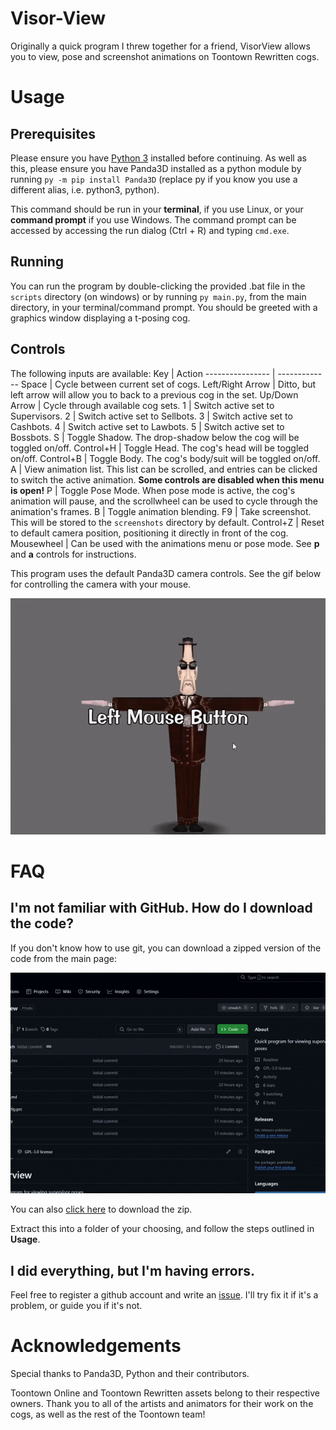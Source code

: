 # Visor-View
Originally a quick program I threw together for a friend, VisorView allows you to view, pose and screenshot animations on Toontown Rewritten cogs.

# Usage
## Prerequisites
Please ensure you have [Python 3](https://www.python.org/downloads/) installed before continuing. As well as this, please ensure you have Panda3D installed as a python module by running `py -m pip install Panda3D` (replace py if you know you use a different alias, i.e. python3, python). 

This command should be run in your **terminal**, if you use Linux, or your **command prompt** if you use Windows. The command prompt can be accessed by accessing the run dialog (Ctrl + R) and typing `cmd.exe`.

## Running
You can run the program by double-clicking the provided .bat file in the `scripts` directory (on windows) or by running `py main.py`, from the main directory, in your terminal/command prompt. You should be greeted with a graphics window displaying a t-posing cog.

## Controls
The following inputs are available:
Key              | Action
---------------- | -------------
Space            | Cycle between current set of cogs.
Left/Right Arrow | Ditto, but left arrow will allow you to back to a previous cog in the set.
Up/Down Arrow    | Cycle through available cog sets.
1                | Switch active set to Supervisors.
2                | Switch active set to Sellbots.
3                | Switch active set to Cashbots.
4                | Switch active set to Lawbots.
5                | Switch active set to Bossbots.
S                | Toggle Shadow. The drop-shadow below the cog will be toggled on/off.
Control+H        | Toggle Head. The cog's head will be toggled on/off.
Control+B        | Toggle Body. The cog's body/suit will be toggled on/off.
A                | View animation list. This list can be scrolled, and entries can be clicked to switch the active animation. **Some controls are disabled when this menu is open!**
P                | Toggle Pose Mode. When pose mode is active, the cog's animation will pause, and the scrollwheel can be used to cycle through the animation's frames.
B                | Toggle animation blending.
F9               | Take screenshot. This will be stored to the `screenshots` directory by default.
Control+Z        | Reset to default camera position, positioning it directly in front of the cog.
Mousewheel       | Can be used with the animations menu or pose mode. See **p** and **a** controls for instructions.

This program uses the default Panda3D camera controls. See the gif below for controlling the camera with your mouse.

![An animated gif of a Toontown Rewritten cog. The camera is being manipulated by the mouse movement, both rotationally and positionally.](assets/camera.gif)

# FAQ
## I'm not familiar with GitHub. How do I download the code?
If you don't know how to use git, you can download a zipped version of the code from the main page:

![An animated gif of the main repository page where a cursor comes up from the bottom of the screen, clicks the green 'code' button and moves down to click 'Download ZIP'.](assets/downloading.gif)

You can also [click here](https://github.com/BoggTech/VisorView/archive/refs/heads/main.zip) to download the zip.

Extract this into a folder of your choosing, and follow the steps outlined in **Usage**.

## I did everything, but I'm having errors.

Feel free to register a github account and write an [issue](https://github.com/BoggTech/VisorView/issues/new/choose). I'll try fix it if it's a problem, or guide you if it's not.

# Acknowledgements

Special thanks to Panda3D, Python and their contributors. 

Toontown Online and Toontown Rewritten assets belong to their respective owners. Thank you to all of the artists and animators for their work on the cogs, as well as the rest of the Toontown team!